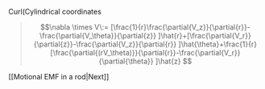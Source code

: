 Curl(Cylindrical coordinates
>$$\nabla \times V\:= [\frac{1}{r}\frac{\partial{V_z}}{\partial{r}}-\frac{\partial{V_\theta}}{\partial{z}} ]\hat{r}+[\frac{\partial{V_r}}{\partial{z}}-\frac{\partial{V_z}}{\partial{r}} ]\hat{\theta}+\frac{1}{r}[\frac{\partial{(rV_\theta)}}{\partial{r}}-\frac{\partial{V_r}}{\partial{\theta}} ]\hat{z} $$

[[Motional EMF in a rod|Next]]

